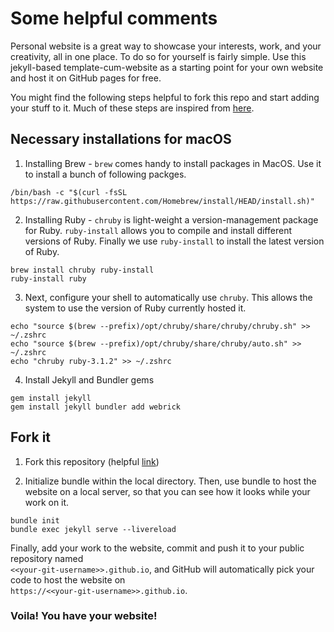 # Some helpful comments

Personal website is a great way to showcase your interests, work, and your creativity, all in one place. 
To do so for yourself is fairly simple. Use this jekyll-based template-cum-website as a starting point for your own website and host it on GitHub pages for free. 

You might find the following steps helpful to fork this repo and start adding your stuff to it. Much of these steps are inspired from <a href="https://jekyllrb.com/docs/" target="_blank">here</a>.

## Necessary installations for macOS 

1. Installing Brew - ```brew``` comes handy to install packages in MacOS. Use it to install a bunch of following packges.

```
/bin/bash -c "$(curl -fsSL https://raw.githubusercontent.com/Homebrew/install/HEAD/install.sh)"
```

2. Installing Ruby - ```chruby``` is light-weight a version-management package for Ruby. ```ruby-install``` allows you to compile and install different versions of Ruby. Finally we use ```ruby-install``` to install the latest version of Ruby. 

```
brew install chruby ruby-install
ruby-install ruby  
```

3. Next, configure your shell to automatically use ```chruby```. This allows the system to use the version of Ruby currently hosted it.


```
echo "source $(brew --prefix)/opt/chruby/share/chruby/chruby.sh" >> ~/.zshrc
echo "source $(brew --prefix)/opt/chruby/share/chruby/auto.sh" >> ~/.zshrc
echo "chruby ruby-3.1.2" >> ~/.zshrc
```

4. Install Jekyll and Bundler gems

```
gem install jekyll
gem install jekyll bundler add webrick  
```

## Fork it

1. Fork this repository (helpful <a href="https://docs.github.com/en/github-ae@latest/get-started/quickstart/fork-a-repo" target="_blank">link</a>)

2. Initialize bundle within the local directory. Then, use bundle to host the website on a local server, so that you can see how it looks while your work on it.

```
bundle init
bundle exec jekyll serve --livereload
```

Finally, add your work to the website, commit and push it to your public repository named <br>```<<your-git-username>>.github.io```, and GitHub will automatically pick your code to host the website on <br>```https://<<your-git-username>>.github.io```.


### Voila! You have your website!
